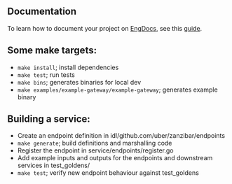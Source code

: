 ## Documentation
To learn how to document your project on [EngDocs](https://engdocs.uberinternal.com),
see this [guide](https://engdocs.uberinternal.com/engdocs/index.html).

## Some make targets:

 - `make install`; install dependencies
 - `make test`; run tests
 - `make bins`; generates binaries for local dev
 - `make examples/example-gateway/example-gateway`; generates example binary

 ## Building a service:

 - Create an endpoint definition in idl/github.com/uber/zanzibar/endpoints
 - `make generate`; build definitions and marshalling code
 - Register the endpoint in service/endpoints/register.go
 - Add example inputs and outputs for the endpoints and downstream services in test_goldens/
 - `make test`; verify new endpoint behaviour against test_goldens
